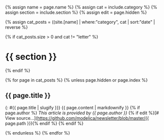 {% assign name = page.name %}
{% assign cat = include.category %}
{% assign section  = include.section %}
{% assign edit = page.hidden %}

{% assign cat_posts = ((site.[name] | where:"category", cat | sort:"date" | reverse %}

{% if cat_posts.size > 0 and cat != "letter" %}
# {{ section }}
{% endif %}

{% for page in cat_posts %}
{% unless page.hidden or page.index %}
## {{ page.title }} 
{: #{{ page.title | slugify }}}
{{ page.content | markdownify }}
{% if page.author %}
*This article is provided by {{ page.author }}*  {% if edit %}[# View source...](https://github.com/modelica/newsletter/blob/master/{{ page.path }}){% endif %}
{% endif %}


{% endunless %}
{% endfor %}
